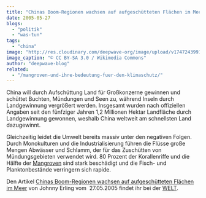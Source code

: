 ```yaml
---
title: "Chinas Boom-Regionen wachsen auf aufgeschütteten Flächen im Meer"
date: 2005-05-27
blogs: 
  - "politik"
  - "was-tun"
tags: 
  - "china"
image: "http://res.cloudinary.com/deepwave-org/image/upload/v1747243991/deepwave.org/Tongan_Bridge_-_west_end_-_land_reclamation_-_DSCF9224.jpg"
image_caption: "© CC BY-SA 3.0 / Wikimedia Commons"
author: "deepwave-blog"
related: 
  - "/mangroven-und-ihre-bedeutung-fuer-den-klimaschutz/"
---
```


China will durch Aufschüttung Land für Großkonzerne gewinnen und schüttet Buchten, Mündungen und Seen zu, während Inseln durch Landgewinnung vergrößert werden. Insgesamt wurden nach offiziellen Angaben seit den fünfziger Jahren 1,2 Millionen Hektar Landfläche durch Landgewinnung gewonnen, weshalb China weltweit am schnellsten Land dazugewinnt.

Gleichzeitig leidet die Umwelt bereits massiv unter den negativen Folgen. Durch Monokulturen und die Industrialisierung führen die Flüsse große Mengen Abwässer und Schlamm, der für das Zuschütten von Mündungsgebieten verwendet wird. 80 Prozent der Korallenriffe und die Hälfte der [Mangroven](https://www.deepwave.org/mangroven-und-ihre-bedeutung-fuer-den-klimaschutz/) sind stark beschädigt und die Fisch- und Planktonbestände verringern sich rapide.

Den Artikel [Chinas Boom-Regionen wachsen auf aufgeschütteten Flächen im Meer](https://www.welt.de/print-welt/article672628/Chinas-Boom-Regionen-wachsen-auf-aufgeschuetteten-Flaechen-im-Meer.html) von Johnny Erling vom  27.05.2005 findet ihr bei der [WELT](https://www.welt.de/).
